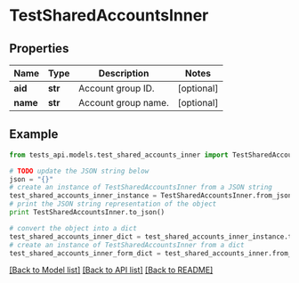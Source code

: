 # TestSharedAccountsInner


## Properties
Name | Type | Description | Notes
------------ | ------------- | ------------- | -------------
**aid** | **str** | Account group ID. | [optional] 
**name** | **str** | Account group name. | [optional] 

## Example

```python
from tests_api.models.test_shared_accounts_inner import TestSharedAccountsInner

# TODO update the JSON string below
json = "{}"
# create an instance of TestSharedAccountsInner from a JSON string
test_shared_accounts_inner_instance = TestSharedAccountsInner.from_json(json)
# print the JSON string representation of the object
print TestSharedAccountsInner.to_json()

# convert the object into a dict
test_shared_accounts_inner_dict = test_shared_accounts_inner_instance.to_dict()
# create an instance of TestSharedAccountsInner from a dict
test_shared_accounts_inner_form_dict = test_shared_accounts_inner.from_dict(test_shared_accounts_inner_dict)
```
[[Back to Model list]](../README.md#documentation-for-models) [[Back to API list]](../README.md#documentation-for-api-endpoints) [[Back to README]](../README.md)


